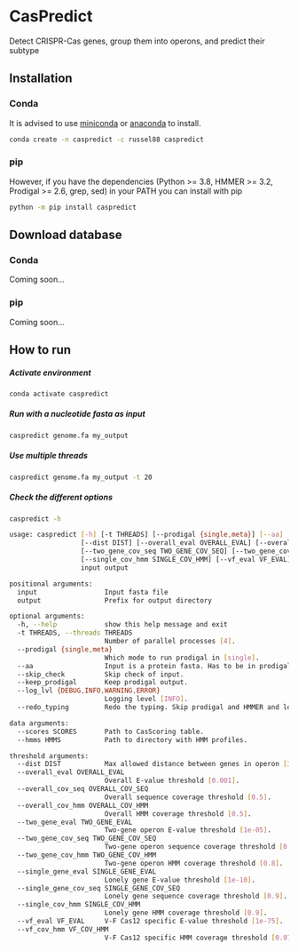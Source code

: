 # CasPredict

Detect CRISPR-Cas genes, group them into operons, and predict their subtype 

## Installation
### Conda
It is advised to use [miniconda](https://docs.conda.io/en/latest/miniconda.html) or [anaconda](https://www.anaconda.com/) to install.

```sh
conda create -n caspredict -c russel88 caspredict
```

### pip
However, if you have the dependencies (Python >= 3.8, HMMER >= 3.2, Prodigal >= 2.6, grep, sed) in your PATH you can install with pip

```sh
python -m pip install caspredict
```

## Download database
### Conda
Coming soon...

### pip
Coming soon...

## How to run
##### Activate environment
```sh
conda activate caspredict
```
##### Run with a nucleotide fasta as input
```sh
caspredict genome.fa my_output
```
##### Use multiple threads
```sh
caspredict genome.fa my_output -t 20
```
##### Check the different options
```sh
caspredict -h

usage: caspredict [-h] [-t THREADS] [--prodigal {single,meta}] [--aa] [--skip_check] [--keep_prodigal] [--log_lvl {DEBUG,INFO,WARNING,ERROR}] [--redo_typing] [--scores SCORES] [--hmms HMMS]
                  [--dist DIST] [--overall_eval OVERALL_EVAL] [--overall_cov_seq OVERALL_COV_SEQ] [--overall_cov_hmm OVERALL_COV_HMM] [--two_gene_eval TWO_GENE_EVAL]
                  [--two_gene_cov_seq TWO_GENE_COV_SEQ] [--two_gene_cov_hmm TWO_GENE_COV_HMM] [--single_gene_eval SINGLE_GENE_EVAL] [--single_gene_cov_seq SINGLE_GENE_COV_SEQ]
                  [--single_cov_hmm SINGLE_COV_HMM] [--vf_eval VF_EVAL] [--vf_cov_hmm VF_COV_HMM]
                  input output

positional arguments:
  input                 Input fasta file
  output                Prefix for output directory

optional arguments:
  -h, --help            show this help message and exit
  -t THREADS, --threads THREADS
                        Number of parallel processes [4].
  --prodigal {single,meta}
                        Which mode to run prodigal in [single].
  --aa                  Input is a protein fasta. Has to be in prodigal format.
  --skip_check          Skip check of input.
  --keep_prodigal       Keep prodigal output.
  --log_lvl {DEBUG,INFO,WARNING,ERROR}
                        Logging level [INFO].
  --redo_typing         Redo the typing. Skip prodigal and HMMER and load the hmmer.tab from the output dir.

data arguments:
  --scores SCORES       Path to CasScoring table.
  --hmms HMMS           Path to directory with HMM profiles.

threshold arguments:
  --dist DIST           Max allowed distance between genes in operon [3].
  --overall_eval OVERALL_EVAL
                        Overall E-value threshold [0.001].
  --overall_cov_seq OVERALL_COV_SEQ
                        Overall sequence coverage threshold [0.5].
  --overall_cov_hmm OVERALL_COV_HMM
                        Overall HMM coverage threshold [0.5].
  --two_gene_eval TWO_GENE_EVAL
                        Two-gene operon E-value threshold [1e-05].
  --two_gene_cov_seq TWO_GENE_COV_SEQ
                        Two-gene operon sequence coverage threshold [0.8].
  --two_gene_cov_hmm TWO_GENE_COV_HMM
                        Two-gene operon HMM coverage threshold [0.8].
  --single_gene_eval SINGLE_GENE_EVAL
                        Lonely gene E-value threshold [1e-10].
  --single_gene_cov_seq SINGLE_GENE_COV_SEQ
                        Lonely gene sequence coverage threshold [0.9].
  --single_cov_hmm SINGLE_COV_HMM
                        Lonely gene HMM coverage threshold [0.9].
  --vf_eval VF_EVAL     V-F Cas12 specific E-value threshold [1e-75].
  --vf_cov_hmm VF_COV_HMM
                        V-F Cas12 specific HMM coverage threshold [0.97].
